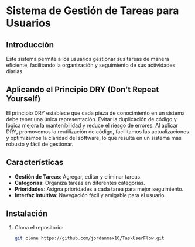 # Sistema de Gestión de Tareas para Usuarios

## Introducción

Este sistema permite a los usuarios gestionar sus tareas de manera eficiente, facilitando la organización y seguimiento de sus actividades diarias.

## Aplicando el Principio DRY (Don't Repeat Yourself)

El principio DRY establece que cada pieza de conocimiento en un sistema debe tener una única representación. Evitar la duplicación de código y lógica mejora la mantenibilidad y reduce el riesgo de errores. Al aplicar DRY, promovemos la reutilización de código, facilitamos las actualizaciones y optimizamos la claridad del software, lo que resulta en un sistema más robusto y fácil de gestionar.

## Características

- **Gestión de Tareas**: Agregar, editar y eliminar tareas.
- **Categorías**: Organiza tareas en diferentes categorías.
- **Prioridades**: Asigna prioridades a cada tarea para mejor seguimiento.
- **Interfaz Intuitiva**: Navegación fácil y amigable para el usuario.

## Instalación

1. Clona el repositorio:
   ```bash
   git clone https://github.com/jordanmax10/TaskUserFlow.git
